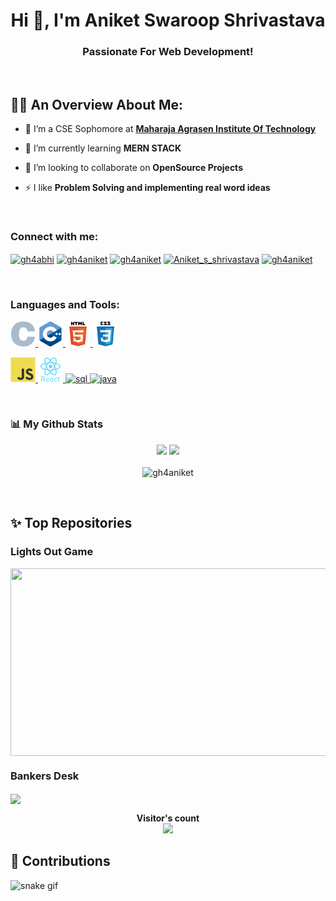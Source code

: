 <!--<a href="#"><img align="center" width="1500"  height="350" alt="image" src="![image](https://github.com/user-attachments/assets/bc984100-0087-48ef-8383-40dd87757869)
"/></a>-->

<h1 align="center">Hi 👋, I'm Aniket Swaroop Shrivastava</h1>
<h3 align="center">Passionate For Web Development!</h3>

<br>

<!--<a href="#"><img align="right" width="auto"  height="auto" alt="image" src="https://github.com/gh4aniket/gh4aniket/blob/main/Profile%20Image.jpg"/></a>-->


## 🙋‍♂️ An Overview About Me:

- 🔭 I’m a CSE Sophomore at <a href = "https://mait.ac.in"><b>Maharaja Agrasen Institute Of Technology</b></a>

- 🌱 I’m currently learning **MERN STACK**

- 👯 I’m looking to collaborate on **OpenSource Projects**


- ⚡ I like **Problem Solving and implementing real word ideas**

  
<br>
<h3 align="left">Connect with me:</h3>
<p align="left">

<a href="https://linkedin.com/in/aniket-swaroop-shrivastava-34a879292" target="blank"><img align="center" src="https://raw.githubusercontent.com/rahuldkjain/github-profile-readme-generator/master/src/images/icons/Social/linked-in-alt.svg" alt="gh4abhi" height="30" width="40" /></a>
<a href="https://instagram.com/gh21aniket" target="blank"><img align="center" src="https://raw.githubusercontent.com/rahuldkjain/github-profile-readme-generator/master/src/images/icons/Social/instagram.svg" alt="gh4aniket" height="30" width="40" /></a>
<a href="https://www.hackerrank.com/gh4aniket" target="blank"><img align="center" src="https://raw.githubusercontent.com/rahuldkjain/github-profile-readme-generator/master/src/images/icons/Social/hackerrank.svg" alt="gh4aniket" height="30" width="40" /></a>
<a href="https://codeforces.com/profile/gh21aniket" target="blank"><img align="center" src="https://raw.githubusercontent.com/rahuldkjain/github-profile-readme-generator/master/src/images/icons/Social/codeforces.svg" alt="Aniket_s_shrivastava" height="30" width="40" /></a>
<a href="https://www.leetcode.com/gh21aniket" target="blank"><img align="center" src="https://raw.githubusercontent.com/rahuldkjain/github-profile-readme-generator/master/src/images/icons/Social/leet-code.svg" alt="gh4aniket" height="30" width="40" /></a>
</p>
<br>
<h3 align="left">Languages and Tools:</h3>
<p align="left"> <a href="https://www.cprogramming.com/" target="_blank" rel="noreferrer"> <img src="https://raw.githubusercontent.com/devicons/devicon/master/icons/c/c-original.svg" alt="c" width="40" height="40"/> </a> <a href="https://www.w3schools.com/cpp/" target="_blank" rel="noreferrer"> <img src="https://raw.githubusercontent.com/devicons/devicon/master/icons/cplusplus/cplusplus-original.svg" alt="cplusplus" width="40" height="40"/> </a>   </a>  <a href="https://www.w3schools.com/html/" target="_blank" rel="noreferrer"> <img src="https://raw.githubusercontent.com/devicons/devicon/master/icons/html5/html5-original-wordmark.svg" alt="html5" width="40" height="40"/> </a>
<a href="https://www.w3schools.com/css/" target="_blank" rel="noreferrer"> <img src="https://raw.githubusercontent.com/devicons/devicon/master/icons/css3/css3-original-wordmark.svg" alt="css" width="40" height="40"/> </a>

<a href="https://www.w3schools.com/js/" target="_blank" rel="noreferrer"> <img src="https://raw.githubusercontent.com/devicons/devicon/master/icons/javascript/javascript-original.svg" alt="js" width="40" height="40"/> </a>
<a href="https://react.dev/" target="_blank" rel="noreferrer"> <img src="https://raw.githubusercontent.com/devicons/devicon/master/icons/react/react-original-wordmark.svg" alt="react" width="40" height="40"/> </a>
<a href="https://www.mysql.com/" target="_blank" rel="noreferrer"> <img src="https://github.com/gh4aniket/photos/blob/main/sql.png" alt="sql" width="40" height="40"/> </a>
<a href="https://www.geeksforgeeks.org/java/" target="_blank" rel="noreferrer"> <img src="https://github.com/gh4aniket/photos/blob/main/jqva.png" alt="java" width="40" height="40"/> </a>

</p>
<br>
<h3 align="left">📊 My Github Stats</h3>
<!---
gh4aniket/gh4aniket is a ✨ special ✨ repository because its `README.md` (this file) appears on your GitHub profile.
You can click the Preview link to take a look at your changes.
--->
<p  align="center">
  <img width="48%" src="https://github-readme-stats.vercel.app/api?username=gh4aniket&show_icons=true&theme=github_dark&custom_title=Aniket%27s%20Github%20Stats" />
  <img width="48%" src="https://github-readme-streak-stats.herokuapp.com/?user=gh4aniket&theme=holi-theme&background=0D1117&border=dddddd" /> <br><br>
<img src="https://github-readme-stats.vercel.app/api/top-langs?username=gh4aniket&show_icons=true&locale=en&layout=compact&theme=github_dark" alt="gh4aniket" />

</p>

<!--[![Aniket's github activity graph](https://github-readme-activity-graph.cyclic.app/graph?username=gh4aniket&line=4c8eda&color=4c8eda&area=true&area_color=2568b4&custom_title=Aniket%27s%20Activity%20Graph&theme=react-dark)](https://github.com/gh4aniket/github-readme-activity-graph)-->
<br>
<!----------------------------------- Top Repository Section ------------------------------------>

## ✨ Top Repositories
<h3>Lights Out Game</h3>
<p align = "center">
    <a href="https://github.com/gh4aniket/Lights-out-game">
        <img align="center" src="https://github.com/gh4aniket/photos/blob/main/Screenshot%202025-06-07%20204234.png" width="600" height="300"/>
  </a>
  <h3>Bankers Desk</h3>
  <a href="https://github.com/gh4aniket/Bankers-Desk/tree/main">
        <img align="center" src="https://github.com/gh4aniket/photos/blob/main/Firefly_generate%20an%20image%20with%20logo%20'BANKER'S%20DESK'%20which%20is%20an%20online%20net%20banking%20app%20134106.jpg" />
  </a>
       
</p>
<p align="center"> 
 <b> Visitor's count </b> <br>
  <img src="https://profile-counter.glitch.me/gh4aniket/count.svg" />
 </p>

## 🌱 Contributions
![snake gif](https://github.com/gh4aniket/gh4aniket/blob/output/github-contribution-grid-snake.gif)
